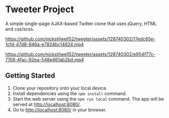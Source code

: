 # Tweeter Project

A simple single-page AJAX-based Twitter clone that uses jQuery, HTML and css/scss.

https://github.com/nickstilwell52/tweeter/assets/128740302/17edc65e-1cfd-47d8-846a-e7824bc14824.mp4

https://github.com/nickstilwell52/tweeter/assets/128740302/e954f77c-7158-4fac-92ea-548e461ab2bd.mp4

## Getting Started

1. Clone your repository onto your local device.
2. Install dependencies using the `npm install` command.
3. Start the web server using the `npm run local` command. The app will be served at <http://localhost:8080/>.
4. Go to <http://localhost:8080/> in your browser.
